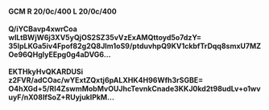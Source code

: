 #### GCM R 20/0c/400 L 20/0c/400
**Q/iYCBavp4xwrCoa**<br/>**wILtBWjW6j3XV5yQjOS2SZ35vVzExAMQttoyd5o7dzY=**<br/>**35IpLKGa5iv4Fpof82g2Q8JIm1oS9/ptduvhpQ9KV1ckbfTrDqq8smxU7MZOe96QHgIyEEpg0g4aDVG6...**<br/><br/>
**EKTHkyHvQKARDUSi**<br/>**z2FVR/adCOac/wYExtZQxtj6pALXHK4H96Wfh3rSGBE=**<br/>**O4hXGd+5/RI4ZswmMobMvOUJhcTevnkCnade3KKJ0kd2t98udLv+o1wvuyF/nX08IfSoZ+RUyjukIPkM...**